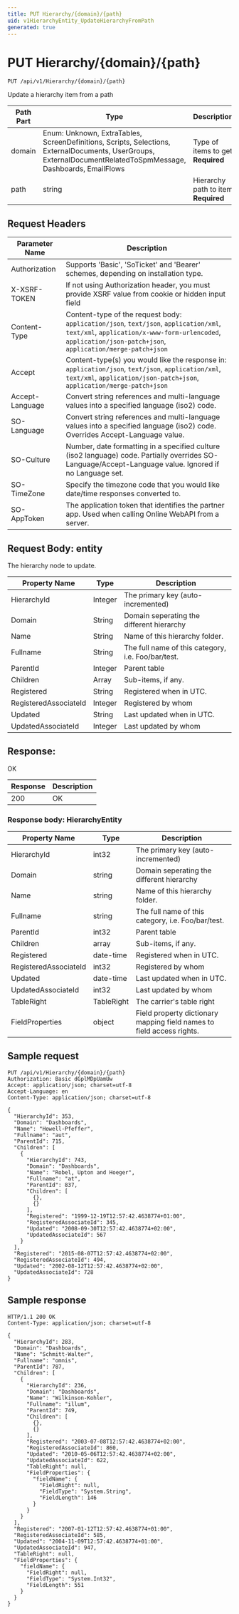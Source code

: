 ```yaml
---
title: PUT Hierarchy/{domain}/{path}
uid: v1HierarchyEntity_UpdateHierarchyFromPath
generated: true
---
```


# PUT Hierarchy/{domain}/{path}

```http
PUT /api/v1/Hierarchy/{domain}/{path}
```

Update a hierarchy item from a path






| Path Part | Type | Description |
|-----------|------|-------------|
| domain | Enum: Unknown, ExtraTables, ScreenDefinitions, Scripts, Selections, ExternalDocuments, UserGroups, ExternalDocumentRelatedToSpmMessage, Dashboards, EmailFlows | Type of items to get **Required** |
| path | string | Hierarchy path to item **Required** |



## Request Headers

| Parameter Name | Description |
|----------------|-------------|
| Authorization  | Supports 'Basic', 'SoTicket' and 'Bearer' schemes, depending on installation type. |
| X-XSRF-TOKEN   | If not using Authorization header, you must provide XSRF value from cookie or hidden input field |
| Content-Type | Content-type of the request body: `application/json`, `text/json`, `application/xml`, `text/xml`, `application/x-www-form-urlencoded`, `application/json-patch+json`, `application/merge-patch+json` |
| Accept         | Content-type(s) you would like the response in: `application/json`, `text/json`, `application/xml`, `text/xml`, `application/json-patch+json`, `application/merge-patch+json` |
| Accept-Language | Convert string references and multi-language values into a specified language (iso2) code. |
| SO-Language | Convert string references and multi-language values into a specified language (iso2) code. Overrides Accept-Language value. |
| SO-Culture | Number, date formatting in a specified culture (iso2 language) code. Partially overrides SO-Language/Accept-Language value. Ignored if no Language set. |
| SO-TimeZone | Specify the timezone code that you would like date/time responses converted to. |
| SO-AppToken | The application token that identifies the partner app. Used when calling Online WebAPI from a server. |

## Request Body: entity 

The hierarchy node to update. 

| Property Name | Type |  Description |
|----------------|------|--------------|
| HierarchyId | Integer | The primary key (auto-incremented) |
| Domain | String | Domain seperating the different hierarchy |
| Name | String | Name of this hierarchy folder. |
| Fullname | String | The full name of this category, i.e. Foo/bar/test. |
| ParentId | Integer | Parent table |
| Children | Array | Sub-items, if any. |
| Registered | String | Registered when  in UTC. |
| RegisteredAssociateId | Integer | Registered by whom |
| Updated | String | Last updated when  in UTC. |
| UpdatedAssociateId | Integer | Last updated by whom |

## Response:

OK

| Response | Description |
|----------------|-------------|
| 200 | OK |

### Response body: HierarchyEntity

| Property Name | Type |  Description |
|----------------|------|--------------|
| HierarchyId | int32 | The primary key (auto-incremented) |
| Domain | string | Domain seperating the different hierarchy |
| Name | string | Name of this hierarchy folder. |
| Fullname | string | The full name of this category, i.e. Foo/bar/test. |
| ParentId | int32 | Parent table |
| Children | array | Sub-items, if any. |
| Registered | date-time | Registered when  in UTC. |
| RegisteredAssociateId | int32 | Registered by whom |
| Updated | date-time | Last updated when  in UTC. |
| UpdatedAssociateId | int32 | Last updated by whom |
| TableRight | TableRight | The carrier's table right |
| FieldProperties | object | Field property dictionary mapping field names to field access rights. |

## Sample request

```http!
PUT /api/v1/Hierarchy/{domain}/{path}
Authorization: Basic dGplMDpUamUw
Accept: application/json; charset=utf-8
Accept-Language: en
Content-Type: application/json; charset=utf-8

{
  "HierarchyId": 353,
  "Domain": "Dashboards",
  "Name": "Howell-Pfeffer",
  "Fullname": "aut",
  "ParentId": 715,
  "Children": [
    {
      "HierarchyId": 743,
      "Domain": "Dashboards",
      "Name": "Robel, Upton and Hoeger",
      "Fullname": "at",
      "ParentId": 837,
      "Children": [
        {},
        {}
      ],
      "Registered": "1999-12-19T12:57:42.4638774+01:00",
      "RegisteredAssociateId": 345,
      "Updated": "2008-09-30T12:57:42.4638774+02:00",
      "UpdatedAssociateId": 567
    }
  ],
  "Registered": "2015-08-07T12:57:42.4638774+02:00",
  "RegisteredAssociateId": 494,
  "Updated": "2002-08-12T12:57:42.4638774+02:00",
  "UpdatedAssociateId": 728
}
```

## Sample response

```http_
HTTP/1.1 200 OK
Content-Type: application/json; charset=utf-8

{
  "HierarchyId": 283,
  "Domain": "Dashboards",
  "Name": "Schmitt-Walter",
  "Fullname": "omnis",
  "ParentId": 787,
  "Children": [
    {
      "HierarchyId": 236,
      "Domain": "Dashboards",
      "Name": "Wilkinson-Kohler",
      "Fullname": "illum",
      "ParentId": 749,
      "Children": [
        {},
        {}
      ],
      "Registered": "2003-07-08T12:57:42.4638774+02:00",
      "RegisteredAssociateId": 860,
      "Updated": "2010-05-06T12:57:42.4638774+02:00",
      "UpdatedAssociateId": 622,
      "TableRight": null,
      "FieldProperties": {
        "fieldName": {
          "FieldRight": null,
          "FieldType": "System.String",
          "FieldLength": 146
        }
      }
    }
  ],
  "Registered": "2007-01-12T12:57:42.4638774+01:00",
  "RegisteredAssociateId": 585,
  "Updated": "2004-11-09T12:57:42.4638774+01:00",
  "UpdatedAssociateId": 947,
  "TableRight": null,
  "FieldProperties": {
    "fieldName": {
      "FieldRight": null,
      "FieldType": "System.Int32",
      "FieldLength": 551
    }
  }
}
```
